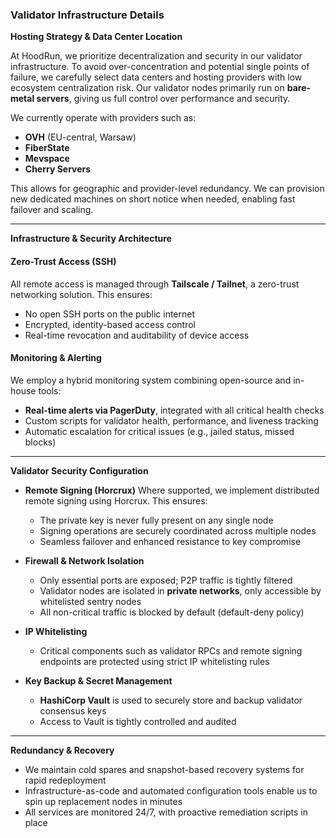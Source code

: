 ### Validator Infrastructure Details

**Hosting Strategy & Data Center Location**

At HoodRun, we prioritize decentralization and security in our validator infrastructure. To avoid over-concentration and potential single points of failure, we carefully select data centers and hosting providers with low ecosystem centralization risk. Our validator nodes primarily run on **bare-metal servers**, giving us full control over performance and security.

We currently operate with providers such as:

* **OVH** (EU-central, Warsaw)
* **FiberState**
* **Mevspace**
* **Cherry Servers**

This allows for geographic and provider-level redundancy. We can provision new dedicated machines on short notice when needed, enabling fast failover and scaling.

---

**Infrastructure & Security Architecture**

#### Zero-Trust Access (SSH)

All remote access is managed through **Tailscale / Tailnet**, a zero-trust networking solution. This ensures:

* No open SSH ports on the public internet
* Encrypted, identity-based access control
* Real-time revocation and auditability of device access

#### Monitoring & Alerting

We employ a hybrid monitoring system combining open-source and in-house tools:

* **Real-time alerts via PagerDuty**, integrated with all critical health checks
* Custom scripts for validator health, performance, and liveness tracking
* Automatic escalation for critical issues (e.g., jailed status, missed blocks)

---

**Validator Security Configuration**

* **Remote Signing (Horcrux)**
  Where supported, we implement distributed remote signing using Horcrux. This ensures:

  * The private key is never fully present on any single node
  * Signing operations are securely coordinated across multiple nodes
  * Seamless failover and enhanced resistance to key compromise

* **Firewall & Network Isolation**

  * Only essential ports are exposed; P2P traffic is tightly filtered
  * Validator nodes are isolated in **private networks**, only accessible by whitelisted sentry nodes
  * All non-critical traffic is blocked by default (default-deny policy)

* **IP Whitelisting**

  * Critical components such as validator RPCs and remote signing endpoints are protected using strict IP whitelisting rules

* **Key Backup & Secret Management**

  * **HashiCorp Vault** is used to securely store and backup validator consensus keys
  * Access to Vault is tightly controlled and audited

---

**Redundancy & Recovery**

* We maintain cold spares and snapshot-based recovery systems for rapid redeployment
* Infrastructure-as-code and automated configuration tools enable us to spin up replacement nodes in minutes
* All services are monitored 24/7, with proactive remediation scripts in place
